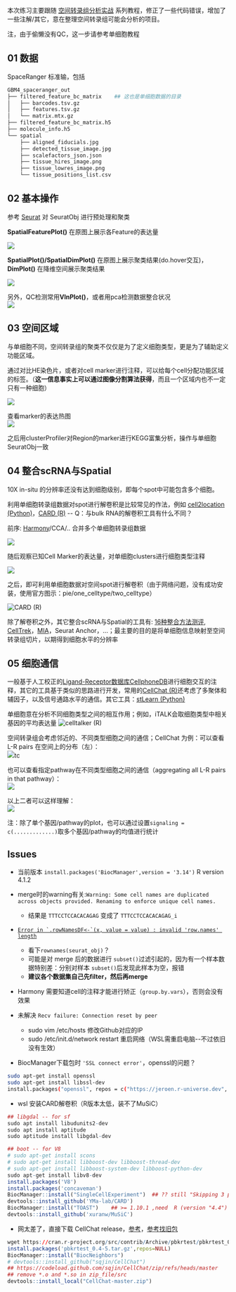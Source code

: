 
本次练习主要跟随 [空间转录组分析实战](https://blog.csdn.net/weixin_44359288/article/details/136514061) 系列教程，修正了一些代码错误，增加了一些注解/其它，意在整理空间转录组可能会分析的项目。

注，由于偷懒没有QC，这一步请参考单细胞教程

## 01 数据

SpaceRanger 标准输，包括

```bash
GBM4_spaceranger_out
├── filtered_feature_bc_matrix    ## 这也是单细胞数据的目录
│   ├── barcodes.tsv.gz
│   ├── features.tsv.gz
│   └── matrix.mtx.gz
├── filtered_feature_bc_matrix.h5
├── molecule_info.h5
└── spatial
    ├── aligned_fiducials.jpg
    ├── detected_tissue_image.jpg
    ├── scalefactors_json.json
    ├── tissue_hires_image.png
    ├── tissue_lowres_image.png
    └── tissue_positions_list.csv
```

## 02 基本操作

参考 [Seurat](https://jiarong-l.github.io/notes/Bioinfo/Blocks/Seurat) 对 SeuratObj 进行预处理和聚类

**SpatialFeaturePlot()** 在原图上展示各Feature的表达量

![](./img/02_1.png)

**SpatialPlot()/SpatialDimPlot()** 在原图上展示聚类结果(do.hover交互)， **DimPlot()** 在降维空间展示聚类结果

![](./img/02_2.png)

另外，QC检测常用**VlnPlot()**，或者用pca检测数据整合状况   
![](./img/02_3.png)


## 03 空间区域

与单细胞不同，空间转录组的聚类不仅仅是为了定义细胞类型，更是为了辅助定义功能区域。

通过对比HE染色片，或者对cell marker进行注释，可以给每个cell分配功能区域的标签。（**这一信息事实上可以通过图像分割算法获得**，而且一个区域内也不一定只有一种细胞）

![](./img/03_1.png)

查看marker的表达热图    
![](./img/03_2.png)


之后用clusterProfiler对Region的marker进行KEGG富集分析，操作与单细胞SeuratObj一致    


## 04 整合scRNA与Spatial

10X in-situ 的分辨率还没有达到细胞级别，即每个spot中可能包含多个细胞。

利用单细胞转录组数据对spot进行解卷积是比较常见的作法，例如 [cell2location (Python)](https://cloud.tencent.com/developer/article/2376790)，[CARD (R)](https://yma-lab.github.io/CARD/) -- Q：与bulk RNA的解卷积工具有什么不同？

前序: [Harmony](https://cloud.tencent.com/developer/article/2224243)/CCA/.. 合并多个单细胞转录组数据

![](./img/04_1.png)

随后观察已知Cell Marker的表达量，对单细胞clusters进行细胞类型注释    

![](./img/04_2.png)


之后，即可利用单细胞数据对空间spot进行解卷积（由于网络问题，没有成功安装，使用官方图示：pie/one_celltype/two_celltype）

![CARD (R)](./img/04_3.png)


除了解卷积之外，其它整合scRNA与Spatial的工具有: [16种整合方法测评](https://cloud.tencent.com/developer/article/2093090), [CellTrek](https://cloud.tencent.com/developer/article/2355724)，[MIA](https://www.jianshu.com/p/861bfa5cd03b)，Seurat Anchor，...；最主要的目的是将单细胞信息映射至空间转录组切片，以期得到细胞水平的分辨率


## 05 细胞通信

一般基于人工校正的[Ligand-Receptor数据库CellphoneDB](https://www.jianshu.com/p/38a9376f5286)进行细胞交互的注释，其它的工具基于类似的思路进行开发，常用的[CellChat (R)](https://cloud.tencent.com/developer/article/2356466)还考虑了多聚体和辅因子，以及信号通路水平的通信。其它工具：[stLearn (Python)](https://www.jianshu.com/p/17c3ef3dd312) 

单细胞意在分析不同细胞类型之间的相互作用；例如，iTALK会取细胞类型中相关基因的平均表达量
![celltalker (R)](https://github.com/arc85/celltalker/raw/master/man/figures/README-example-2.png)


空间转录组会考虑邻近的、不同类型细胞之间的通信；CellChat 为例：可以查看 L-R pairs 在空间上的分布（左）：   
![](./img/05_1.png)tc


也可以查看指定pathway在不同类型细胞之间的通信（aggregating all L-R pairs in that pathway）：   
![](./img/05_2.png)


以上二者可以这样理解：   
![](./img/05_3.png)

注：除了单个基因/pathway的plot，也可以通过设置```signaling = c(.............)```取多个基因/pathway的均值进行统计



















## Issues

* 当前版本 ```install.packages('BiocManager',version = '3.14')```   R version 4.1.2

* merge时的warning有关:```Warning: Some cell names are duplicated across objects provided. Renaming to enforce unique cell names.```
    - 结果是 ```TTTCCTCCACACAGAG``` 变成了 ```TTTCCTCCACACAGAG_i``` 

* [```Error in `.rowNamesDF<-`(x, value = value) : invalid 'row.names' length```](https://github.com/satijalab/seurat/issues/8916)
    - 看下```rownames(seurat_obj)```？
    - 可能是对 merge 后的数据进行 ```subset()```过滤引起的，因为有一个样本数据特别差：分别对样本 ```subset()```后发现此样本为空，报错
    - **建议各个数据集自己先filter，然后再merge**

* Harmony 需要知道cell的注释才能进行矫正（```group.by.vars```），否则会没有效果

* 未解决 ```Recv failure: Connection reset by peer```
    - sudo vim /etc/hosts 修改Github对应的IP
    - sudo /etc/init.d/network restart  重启网络（WSL需重启电脑--不过依旧没有生效）
* BiocManager下载包时 ```'SSL connect error'```，openssl的问题？
```bash
sudo apt-get install openssl
sudo apt-get install libssl-dev
install.packages("openssl", repos = c("https://jeroen.r-universe.dev", "https://cloud.r-project.org"))
```



* wsl 安装CARD解卷积（R版本太低，装不了MuSiC）
```R
## libgdal -- for sf
sudo apt install libudunits2-dev
sudo apt install aptitude
sudo aptitude install libgdal-dev

## boot -- for V8
# sudo apt-get install scons 
# sudo apt-get install libboost-dev libboost-thread-dev
# sudo apt-get install libboost-system-dev libboost-python-dev
sudo apt-get install libv8-dev
install.packages('V8')
install.packages('concaveman')
BiocManager::install("SingleCellExperiment")  ## ?? still "Skipping 3 packages not available..."
devtools::install_github('YMa-lab/CARD')
BiocManager::install("TOAST")    ## >= 1.10.1 ,need  R (version "4.4") !!!
devtools::install_github('xuranw/MuSiC')
```

* 网太差了，直接下载 CellChat release，[参考](https://blog.csdn.net/siyan156/article/details/132778833)，[参考找旧包](https://blog.csdn.net/prublue/article/details/130646509)
```R
wget https://cran.r-project.org/src/contrib/Archive/pbkrtest/pbkrtest_0.4-5.tar.gz
install.packages('pbkrtest_0.4-5.tar.gz',repos=NULL)
BiocManager::install("BiocNeighbors")
# devtools::install_github("sqjin/CellChat")
## https://codeload.github.com/sqjin/CellChat/zip/refs/heads/master
## remove *.o and *.so in zip_file/src
devtools::install_local("CellChat-master.zip")
```



